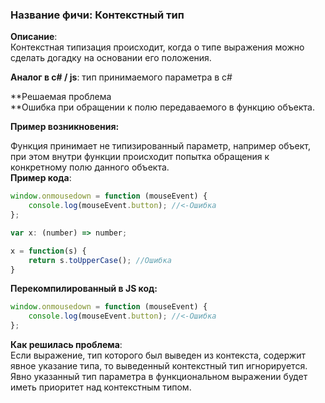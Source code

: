 ### Название фичи: Контекстный тип

**Описание**:  
Контекстная типизация происходит, когда о типе выражения можно сделать догадку на основании его положения.

**Аналог в c\# / js**: тип принимаемого параметра в с\#

**Решаемая проблема    
**Ошибка при обращении к полю передаваемого в функцию объекта.

**Пример возникновения:**

Функция принимает не типизированный параметр, например объект, при этом внутри функции происходит попытка обращения к конкретному полю данного объекта.  
**Пример кода**:

```js
window.onmousedown = function (mouseEvent) {
    console.log(mouseEvent.button); //<-Ошибка
};
```

```js
var x: (number) => number;

x = function(s) {
    return s.toUpperCase(); //Ошибка
}
```

**Перекомпилированный в JS код:**

```js
window.onmousedown = function (mouseEvent) {
    console.log(mouseEvent.button); //<-Ошибка
};
```

**Как решилась проблема**:  
Если выражение, тип которого был выведен из контекста, содержит явное указание типа, то выведенный контекстный тип игнорируется. Явно указанный тип параметра в функциональном выражении будет иметь приоритет над контекстным типом.

